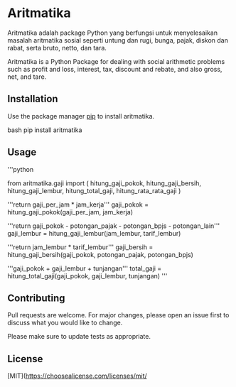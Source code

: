 # Aritmatika

Aritmatika adalah package Python yang berfungsi untuk menyelesaikan masalah aritmatika sosial seperti untung dan rugi, bunga, pajak, diskon dan rabat, serta bruto, netto, dan tara. 


Aritmatika is a Python Package for dealing with social arithmetic problems such as profit and loss, interest, tax, discount and rebate, and also gross, net, and tare. 

## Installation

Use the package manager [pip](https://pip.pypa.io/en/stable/) to install aritmatika.

bash
pip install aritmatika


## Usage

'''python

from aritmatika.gaji import (
    hitung_gaji_pokok,
    hitung_gaji_bersih,
    hitung_gaji_lembur,
    hitung_total_gaji,
    hitung_rata_rata_gaji
)

'''return gaji_per_jam * jam_kerja'''
gaji_pokok = hitung_gaji_pokok(gaji_per_jam, jam_kerja)

'''return gaji_pokok - potongan_pajak - potongan_bpjs - potongan_lain'''
gaji_lembur = hitung_gaji_lembur(jam_lembur, tarif_lembur)

'''return jam_lembur * tarif_lembur'''
gaji_bersih = hitung_gaji_bersih(gaji_pokok, potongan_pajak, potongan_bpjs)

'''gaji_pokok + gaji_lembur + tunjangan'''
total_gaji = hitung_total_gaji(gaji_pokok, gaji_lembur, tunjangan)
'''

## Contributing

Pull requests are welcome. For major changes, please open an issue first
to discuss what you would like to change.

Please make sure to update tests as appropriate.

## License

[MIT](https://choosealicense.com/licenses/mit/
